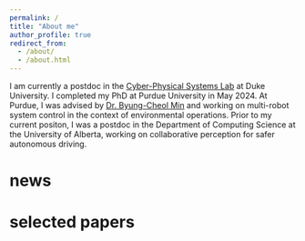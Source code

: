 ```yaml
---
permalink: /
title: "About me"
author_profile: true
redirect_from: 
  - /about/
  - /about.html
---
```


I am currently a postdoc in the [Cyber-Physical Systems Lab](https://cpsl.pratt.duke.edu/) at Duke University. I completed my PhD at Purdue University in May 2024. At Purdue, I was advised by [Dr. Byung-Cheol Min](https://web.ics.purdue.edu/%7Eminb/) and working on multi-robot system control in the context of environmental operations. Prior to my current positon, I was a postdoc in the Department of Computing Science at the University of Alberta, working on collaborative perception for safer autonomous driving. 

news
======


selected papers
======



